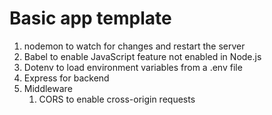 # Basic app template

1. nodemon to watch for changes and restart the server
2. Babel to enable JavaScript feature not enabled in Node.js
3. Dotenv to load environment variables from a .env file
4. Express for backend
5. Middleware
    1. CORS to enable cross-origin requests
